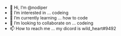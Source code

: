- 👋 Hi, I’m @nodiper
- 👀 I’m interested in ... codeing
- 🌱 I’m currently learning ... how to code 
- 💞️ I’m looking to collaborate on ... codeing
- 📫 How to reach me ... my dicord is wild_heart#9492

<!---
nodiper/nodiper is a ✨ special ✨ repository because its `README.md` (this file) appears on your GitHub profile.
You can click the Preview link to take a look at your changes.
--->
